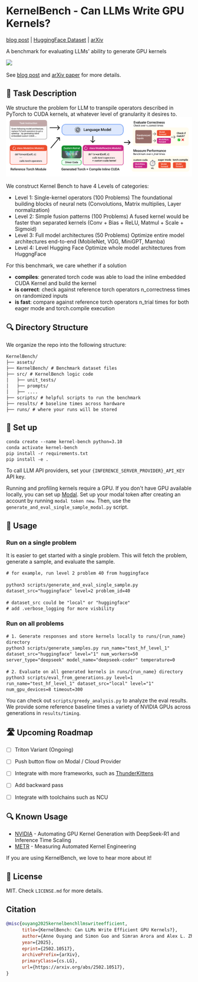 # KernelBench - Can LLMs Write GPU Kernels?
[blog post](https://scalingintelligence.stanford.edu/blogs/kernelbench/) | [HuggingFace Dataset](https://huggingface.co/datasets/ScalingIntelligence/KernelBench) | [arXiv](https://arxiv.org/html/2502.10517v1)

A benchmark for evaluating LLMs' ability to generate GPU kernels

<img src="./assets/figures/KernelBenchMascot.png" width="200">

See [blog post](https://scalingintelligence.stanford.edu/blogs/kernelbench/) and [arXiv paper](https://arxiv.org/html/2502.10517v1) for more details.

## 👋 Task Description
We structure the problem for LLM to transpile operators described in PyTorch to CUDA kernels, at whatever level of granularity it desires to.
![KernelBenchMascot](./assets/figures/KernelBenchWorkFlow.png)

We construct Kernel Bench to have 4 Levels of categories:
- Level 1: Single-kernel operators (100 Problems)
    The foundational building blocks of neural nets (Convolutions, Matrix multiplies, Layer normalization)
- Level 2: Simple fusion patterns (100 Problems)
    A fused kernel would be faster than separated kernels (Conv + Bias + ReLU, Matmul + Scale + Sigmoid)
- Level 3: Full model architectures (50 Problems)
    Optimize entire model architectures end-to-end (MobileNet, VGG, MiniGPT, Mamba)
- Level 4: Level Hugging Face
    Optimize whole model architectures from HuggngFace

For this benchmark, we care whether if a solution 
- **compiles**: generated torch code was able to load the inline embedded CUDA Kernel and build the kernel
- **is correct**: check against reference torch operators n_correctness times on randomized inputs
- **is fast**: compare against reference torch operators n_trial times for both eager mode and torch.compile execution

## 🔍 Directory Structure
We organize the repo into the following structure:
```
KernelBench/
├── assets/
├── KernelBench/ # Benchmark dataset files
├── src/ # KernelBench logic code
│   ├── unit_tests/  
│   ├── prompts/
│   ├── ....
├── scripts/ # helpful scripts to run the benchmark
├── results/ # baseline times across hardware 
├── runs/ # where your runs will be stored
```

## 🔧 Set up
```
conda create --name kernel-bench python=3.10
conda activate kernel-bench
pip install -r requirements.txt
pip install -e . 
```

To call LLM API providers, set your `{INFERENCE_SERVER_PROVIDER}_API_KEY` API key.

Running and profiling kernels require a GPU. 
If you don't have GPU available locally, you can set up [Modal](https://modal.com/). Set up your modal token after creating an account by running `modal token new`. Then, use the `generate_and_eval_single_sample_modal.py` script.

## 🚀 Usage
### Run on a single problem 
It is easier to get started with a single problem. This will fetch the problem, generate a sample, and evaluate the sample.

```
# for example, run level 2 problem 40 from huggingface

python3 scripts/generate_and_eval_single_sample.py dataset_src="huggingface" level=2 problem_id=40

# dataset_src could be "local" or "huggingface"
# add .verbose_logging for more visbility
```

### Run on all problems 

```
# 1. Generate responses and store kernels locally to runs/{run_name} directory
python3 scripts/generate_samples.py run_name="test_hf_level_1" dataset_src="huggingface" level="1" num_workers=50 server_type="deepseek" model_name="deepseek-coder" temperature=0

# 2. Evaluate on all generated kernels in runs/{run_name} directory
python3 scripts/eval_from_generations.py level=1 run_name="test_hf_level_1" dataset_src="local" level="1" num_gpu_devices=8 timeout=300

```

You can check out `scripts/greedy_analysis.py` to analyze the eval results.
We provide some reference baseline times a variety of NVIDIA GPUs across generations in `results/timing`.

## 🛣️ Upcoming Roadmap
- [ ] Triton Variant (Ongoing)
- [ ] Push button flow on Modal / Cloud Provider
- [ ] Integrate with more frameworks, such as [ThunderKittens](https://github.com/HazyResearch/ThunderKittens)
- [ ] Add backward pass
- [ ] Integrate with toolchains such as NCU


## 🔍 Known Usage
- [NVIDIA](https://developer.nvidia.com/blog/automating-gpu-kernel-generation-with-deepseek-r1-and-inference-time-scaling/) - Automating GPU Kernel Generation with DeepSeek-R1 and Inference Time Scaling
- [METR](https://metr.org/blog/2025-02-14-measuring-automated-kernel-engineering/) - Measuring Automated Kernel Engineering

If you are using KernelBench, we love to hear more about it!

## 🪪 License
MIT. Check `LICENSE.md` for more details.


## Citation
```bibtex
@misc{ouyang2025kernelbenchllmswriteefficient,
      title={KernelBench: Can LLMs Write Efficient GPU Kernels?}, 
      author={Anne Ouyang and Simon Guo and Simran Arora and Alex L. Zhang and William Hu and Christopher Ré and Azalia Mirhoseini},
      year={2025},
      eprint={2502.10517},
      archivePrefix={arXiv},
      primaryClass={cs.LG},
      url={https://arxiv.org/abs/2502.10517}, 
}
```
